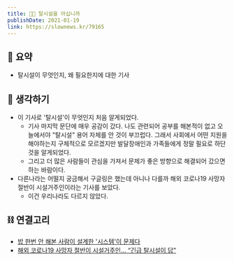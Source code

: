 ```yaml
---
title: 🧑‍🦽 탈시설을 아십니까
publishDate: 2021-01-19
link: https://slownews.kr/79165
---
```

## 📝 요약 
- 탈시설이 무엇인지, 왜 필요한지에 대한 기사  


## 🤔 생각하기 
- 이 기사로 '탈시설'이 무엇인지 처음 알게되었다.  
  - 기사 마지막 문단에 매우 공감이 갔다. 나도 관련되어 공부를 해본적이 없고 오늘에서야 "탈시설" 용어 자체를 안 것이 부끄럽다. 그래서 사회에서 어떤 지원을 해야하는지 구체적으로 모르겠지만 발달장애인과 가족들에게 정말 필요로 하단 것을 알게되었다.  
  - 그리고 더 많은 사람들이 관심을 가져서 문제가 좋은 방향으로 해결되어 갔으면 하는 바람이다.  
- 다른나라는 어떨지 궁금해서 구글링은 했는데 아니나 다를까 해외 코로나19 사망자 절반이 시설거주인이라는 기사를 보았다.  
  - 이건 우리나라도 다르지 않았다.  

## ⛓ 연결고리
- [밥 한번 안 해본 사람이 설계한 '시스템'이 문제다](../Life/who-cares.md)
- [해외 코로나19 사망자 절반이 시설거주인… “긴급 탈시설이 답”](https://www.beminor.com/news/articleView.html?idxno=20382)
